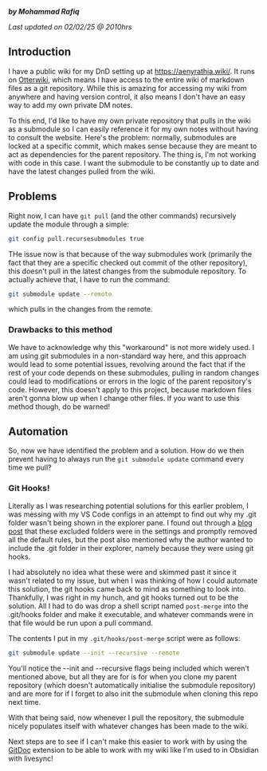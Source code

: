 **_by Mohammad Rafiq_**

_Last updated on 02/02/25 @ 2010hrs_

## Introduction

I have a public wiki for my DnD setting up at https://aenyrathia.wiki/. It runs on [Otterwiki](https://otterwiki.com/), which means I have access to the entire wiki of markdown files as a git repository. While this is amazing for accessing my wiki from anywhere and having version control, it also means I don't have an easy way to add my own private DM notes.

To this end, I'd like to have my own private repository that pulls in the wiki as a submodule so I can easily reference it for my own notes without having to consult the website. Here's the problem: normally, submodules are locked at a specific commit, which makes sense because they are meant to act as dependencies for the parent repository. The thing is, I'm not working with code in this case. I want the submodule to be constantly up to date and have the latest changes pulled from the wiki.

## Problems

Right now, I can have `git pull` (and the other commands) recursively update the module through a simple:

```bash
git config pull.recursesubmodules true
```

THe issue now is that because of the way submodules work (primarily the fact that they are a specific checked out commit of the other repository), this doesn't pull in the latest changes from the submodule repository. To actually achieve that, I have to run the command:

```bash
git submodule update --remote
```

which pulls in the changes from the remote.

### Drawbacks to this method

We have to acknowledge why this "workaround" is not more widely used. I am using git submodules in a non-standard way here, and this approach would lead to some potential issues, revolving around the fact that if the rest of your code depends on these submodules, pulling in random changes could lead to modifications or errors in the logic of the parent repository's code. However, this doesn't apply to this project, because markdown files aren't gonna blow up when I change other files. If you want to use this method though, do be warned!

## Automation

So, now we have identified the problem and a solution. How do we then prevent having to always run the `git submodule update` command every time we pull?

### Git Hooks!

Literally as I was researching potential solutions for this earlier problem, I was messing with my VS Code configs in an attempt to find out why my .git folder wasn't being shown in the explorer pane. I found out through a [blog post](https://medium.com/pareture/show-git-and-other-default-hidden-folders-and-files-in-vs-code-57df151588ea) that these excluded folders were in the settings and promptly removed all the default rules, but the post also mentioned why the author wanted to include the .git folder in their explorer, namely because they were using git hooks.

I had absolutely no idea what these were and skimmed past it since it wasn't related to my issue, but when I was thinking of how I could automate this solution, the git hooks came back to mind as something to look into. Thankfully, I was right in my hunch, and git hooks turned out to be the solution. All I had to do was drop a shell script named `post-merge` into the .git/hooks folder and make it executable, and whatever commands were in that file would be run upon a pull command.

The contents I put in my `.git/hooks/post-merge` script were as follows:

```sh
git submodule update --init --recursive --remote
```

You'll notice the --init and --recursive flags being included which weren't mentioned above, but all they are for is for when you clone my parent repository (which doesn't automatically initialise the submodule repository) and are more for if I forget to also init the submodule when cloning this repo next time.

With that being said, now whenever I pull the repository, the submodule nicely populates itself with whatever changes has been made to the wiki.

Next steps are to see if I can't make this easier to work with by using the [GitDoc](https://marketplace.visualstudio.com/items?itemName=vsls-contrib.gitdoc) extension to be able to work with my wiki like I'm used to in Obsidian with livesync!
